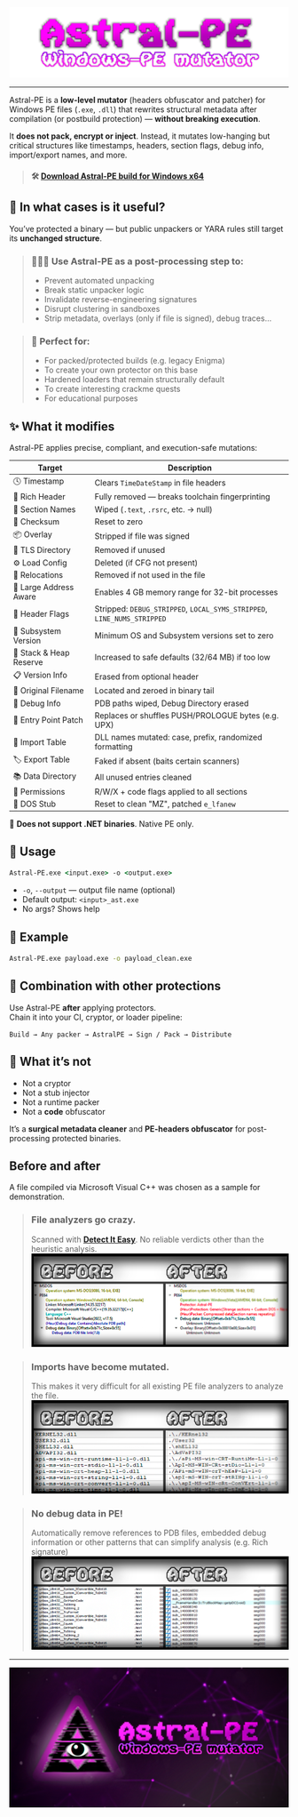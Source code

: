 <img src="pics/title.png" style="align: center;">

---

Astral-PE is a **low-level mutator** (headers obfuscator and patcher) for Windows PE files (`.exe`, `.dll`) that rewrites structural metadata after compilation (or postbuild protection) — **without breaking execution**.

It **does not pack, encrypt or inject**. Instead, it mutates low-hanging but critical structures like timestamps, headers, section flags, debug info, import/export names, and more.

> #### 🛠 [**Download Astral-PE build for Windows x64**](https://github.com/DosX-dev/Astral-PE/releases/tag/Stable)

## 🔧 In what cases is it useful?

You’ve protected a binary — but public unpackers or YARA rules still target its **unchanged structure**.

> ### 👨🏼‍💻 Use Astral-PE as a **post-processing step** to:
> - Prevent automated unpacking
> - Break static unpacker logic
> - Invalidate reverse-engineering signatures
> - Disrupt clustering in sandboxes
> - Strip metadata, overlays (only if file is signed), debug traces...

> ### 🤩 **Perfect for:**
> - For packed/protected builds (e.g. legacy Enigma)
> - To create your own protector on this base
> - Hardened loaders that remain structurally default
> - To create interesting crackme quests
> - For educational purposes

## ✨ What it modifies

Astral-PE applies precise, compliant, and execution-safe mutations:

| Target                  | Description                                                               |
|-------------------------|---------------------------------------------------------------------------|
| 🕓 Timestamp            | Clears `TimeDateStamp` in file headers                                   |
| 🧠 Rich Header          | Fully removed — breaks toolchain fingerprinting                          |
| 📜 Section Names        | Wiped (`.text`, `.rsrc`, etc. → null)                                    |
| 📎 Checksum             | Reset to zero                                                             |
| 📦 Overlay              | Stripped if file was signed                                              |
| 🧵 TLS Directory        | Removed if unused                                                        |
| ⚙ Load Config           | Deleted (if CFG not present)                                             |
| 🧬 Relocations          | Removed if not used in the file                                          |
| 🧱 Large Address Aware  | Enables 4 GB memory range for 32-bit processes                           |
| 🧩 Header Flags         | Stripped: `DEBUG_STRIPPED`, `LOCAL_SYMS_STRIPPED`, `LINE_NUMS_STRIPPED`  |
| 🧼 Subsystem Version    | Minimum OS and Subsystem versions set to zero                            |
| 🧠 Stack & Heap Reserve | Increased to safe defaults (32/64 MB) if too low                         |
| 📋 Version Info         | Erased from optional header                                              |
| 📁 Original Filename    | Located and zeroed in binary tail                                        |
| 🔎 Debug Info           | PDB paths wiped, Debug Directory erased                                  |
| 🚀 Entry Point Patch    | Replaces or shuffles PUSH/PROLOGUE bytes (e.g. UPX)                      |
| 🧪 Import Table         | DLL names mutated: case, prefix, randomized formatting                   |
| 🏷 Export Table         | Faked if absent (baits certain scanners)                                  |
| 📚 Data Directory       | All unused entries cleaned                                               |
| 💾 Permissions          | R/W/X + code flags applied to all sections                               |
| 📄 DOS Stub             | Reset to clean "MZ", patched `e_lfanew`                                  |

📝 **Does not support .NET binaries**. Native PE only.

## 🚀 Usage

```cmd
Astral-PE.exe <input.exe> -o <output.exe>
```

- `-o`, `--output` — output file name (optional)
- Default output: `<input>_ast.exe`
- No args? Shows help


## 🧪 Example

```cmd
Astral-PE.exe payload.exe -o payload_clean.exe
```

## 📎 Combination with other protections

Use Astral-PE **after** applying protectors.  
Chain it into your CI, cryptor, or loader pipeline:

```
Build → Any packer → AstralPE → Sign / Pack → Distribute
```

## 🔬 What it’s not

- Not a cryptor
- Not a stub injector
- Not a runtime packer
- Not a **code** obfuscator

It’s a **surgical metadata cleaner** and **PE-headers obfuscator** for post-processing protected binaries.

## Before and after
A file compiled via Microsoft Visual C++ was chosen as a sample for demonstration.

> ### File analyzers go crazy.
> Scanned with **[Detect It Easy](https://github.com/horsicq/Detect-It-Easy)**. No reliable verdicts other than the heuristic analysis.
> ![](pics/before_and_after_1.png)

> ### Imports have become mutated.
> This makes it very difficult for all existing PE file analyzers to analyze the file.
> ![](pics/before_and_after_2.png)

> ### No debug data in PE!
> Automatically remove references to PDB files, embedded debug information or other patterns that can simplify analysis (e.g. Rich signature)
> ![](pics/before_and_after_3.png)

---

![](pics/preview.png)

